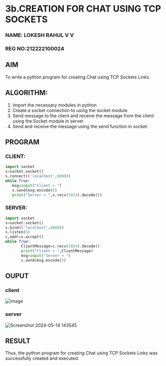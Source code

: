 # 3b.CREATION FOR CHAT USING TCP SOCKETS
### NAME: LOKESH RAHUL V V
### REG NO:212222100024
## AIM
To write a python program for creating Chat using TCP Sockets Links.
## ALGORITHM:
1. Import the necessary modules in python
2. Create a socket connection to using the socket module.
3. Send message to the client and receive the message from the client using the Socket module in
 server
4. Send and receive the message using the send function in socket.
## PROGRAM
### CLIENT:
```python
import socket 
s=socket.socket() 
s.connect(('localhost',8000)) 
while True: 
   msg=input("Client > ") 
   s.send(msg.encode()) 
   print("Server > ",s.recv(1024).decode())
```
### SERVER:
```python
import socket 
s=socket.socket() 
s.bind(('localhost',8000)) 
s.listen(5) 
c,addr=s.accept() 
while True:
       ClientMessage=c.recv(1024).decode() 
       print("Client > ",ClientMessage) 
       msg=input("Server > ") 
       c.send(msg.encode())
```
## OUPUT
### client
![image](https://github.com/lokeshrahulv/3b_CHAT_USING_TCP_SOCKETS/assets/118423842/310860f0-ec3c-4f1a-b4a8-31eb62b3b324)
### server
![Screenshot 2024-05-14 143545](https://github.com/lokeshrahulv/3b_CHAT_USING_TCP_SOCKETS/assets/118423842/eac21cb6-5960-462f-834d-2bbda92ed3f9)
## RESULT
Thus, the python program for creating Chat using TCP Sockets Links was successfully 
created and executed.
